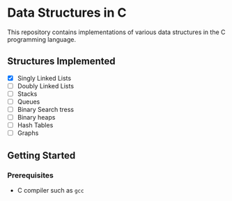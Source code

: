 # Data Structures in C

This repository contains implementations of various data structures in the C programming language.

## Structures Implemented

- [x] Singly Linked Lists
- [ ] Doubly Linked Lists
- [ ] Stacks
- [ ] Queues
- [ ] Binary Search tress
- [ ] Binary heaps
- [ ] Hash Tables
- [ ] Graphs

## Getting Started

### Prerequisites

- C compiler such as `gcc`
